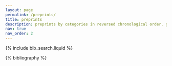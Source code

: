 ```yaml
---
layout: page
permalink: /preprints/
title: preprints
description: preprints by categories in reversed chronological order. generated by jekyll-scholar.
nav: true
nav_order: 2
---
```


<!-- _pages/publications.md -->

<!-- Bibsearch Feature -->

{% include bib_search.liquid %}

<div class="preprints">

{% bibliography %}

</div>
